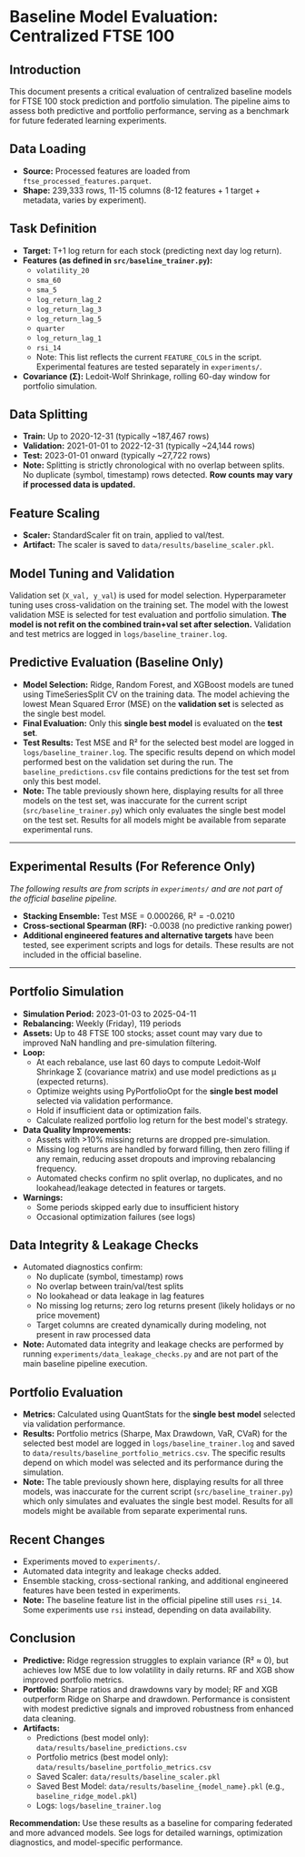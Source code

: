 # Baseline Model Evaluation: Centralized FTSE 100

## Introduction
This document presents a critical evaluation of centralized baseline models for FTSE 100 stock prediction and portfolio simulation. The pipeline aims to assess both predictive and portfolio performance, serving as a benchmark for future federated learning experiments.

## Data Loading
- **Source:** Processed features are loaded from `ftse_processed_features.parquet`.
- **Shape:** 239,333 rows, 11-15 columns (8-12 features + 1 target + metadata, varies by experiment).

## Task Definition
- **Target:** T+1 log return for each stock (predicting next day log return).
- **Features (as defined in `src/baseline_trainer.py`):**
  - `volatility_20`
  - `sma_60`
  - `sma_5`
  - `log_return_lag_2`
  - `log_return_lag_3`
  - `log_return_lag_5`
  - `quarter`
  - `log_return_lag_1`
  - `rsi_14`
  - Note: This list reflects the current `FEATURE_COLS` in the script. Experimental features are tested separately in `experiments/`.
- **Covariance (Σ):** Ledoit-Wolf Shrinkage, rolling 60-day window for portfolio simulation.

## Data Splitting
- **Train:** Up to 2020-12-31 (typically ~187,467 rows)
- **Validation:** 2021-01-01 to 2022-12-31 (typically ~24,144 rows)
- **Test:** 2023-01-01 onward (typically ~27,722 rows)
- **Note:** Splitting is strictly chronological with no overlap between splits. No duplicate (symbol, timestamp) rows detected. **Row counts may vary if processed data is updated.**

## Feature Scaling
- **Scaler:** StandardScaler fit on train, applied to val/test.
- **Artifact:** The scaler is saved to `data/results/baseline_scaler.pkl`.

## Model Tuning and Validation
Validation set (`X_val, y_val`) is used for model selection. Hyperparameter tuning uses cross-validation on the training set. The model with the lowest validation MSE is selected for test evaluation and portfolio simulation. **The model is not refit on the combined train+val set after selection.** Validation and test metrics are logged in `logs/baseline_trainer.log`.

## Predictive Evaluation (Baseline Only)
- **Model Selection:** Ridge, Random Forest, and XGBoost models are tuned using TimeSeriesSplit CV on the training data. The model achieving the lowest Mean Squared Error (MSE) on the **validation set** is selected as the single best model.
- **Final Evaluation:** Only this **single best model** is evaluated on the **test set**.
- **Test Results:** Test MSE and R² for the selected best model are logged in `logs/baseline_trainer.log`. The specific results depend on which model performed best on the validation set during the run. The `baseline_predictions.csv` file contains predictions for the test set from only this best model.
- **Note:** The table previously shown here, displaying results for all three models on the test set, was inaccurate for the current script (`src/baseline_trainer.py`) which only evaluates the single best model on the test set. Results for all models might be available from separate experimental runs.

---

## Experimental Results (For Reference Only)
_The following results are from scripts in `experiments/` and are not part of the official baseline pipeline._

- **Stacking Ensemble:** Test MSE = 0.000266, R² = -0.0210
- **Cross-sectional Spearman (RF):** -0.0038 (no predictive ranking power)
- **Additional engineered features and alternative targets** have been tested, see experiment scripts and logs for details. These results are not included in the official baseline.

---

## Portfolio Simulation
- **Simulation Period:** 2023-01-03 to 2025-04-11
- **Rebalancing:** Weekly (Friday), 119 periods
- **Assets:** Up to 48 FTSE 100 stocks; asset count may vary due to improved NaN handling and pre-simulation filtering.
- **Loop:**
  - At each rebalance, use last 60 days to compute Ledoit-Wolf Shrinkage Σ (covariance matrix) and use model predictions as μ (expected returns).
  - Optimize weights using PyPortfolioOpt for the **single best model** selected via validation performance.
  - Hold if insufficient data or optimization fails.
  - Calculate realized portfolio log return for the best model's strategy.
- **Data Quality Improvements:**
  - Assets with >10% missing returns are dropped pre-simulation.
  - Missing log returns are handled by forward filling, then zero filling if any remain, reducing asset dropouts and improving rebalancing frequency.
  - Automated checks confirm no split overlap, no duplicates, and no lookahead/leakage detected in features or targets.
- **Warnings:**
  - Some periods skipped early due to insufficient history
  - Occasional optimization failures (see logs)

## Data Integrity & Leakage Checks
- Automated diagnostics confirm:
  - No duplicate (symbol, timestamp) rows
  - No overlap between train/val/test splits
  - No lookahead or data leakage in lag features
  - No missing log returns; zero log returns present (likely holidays or no price movement)
  - Target columns are created dynamically during modeling, not present in raw processed data
- **Note:** Automated data integrity and leakage checks are performed by running `experiments/data_leakage_checks.py` and are not part of the main baseline pipeline execution.

## Portfolio Evaluation
- **Metrics:** Calculated using QuantStats for the **single best model** selected via validation performance.
- **Results:** Portfolio metrics (Sharpe, Max Drawdown, VaR, CVaR) for the selected best model are logged in `logs/baseline_trainer.log` and saved to `data/results/baseline_portfolio_metrics.csv`. The specific results depend on which model was selected and its performance during the simulation.
- **Note:** The table previously shown here, displaying results for all three models, was inaccurate for the current script (`src/baseline_trainer.py`) which only simulates and evaluates the single best model. Results for all models might be available from separate experimental runs.

## Recent Changes
- Experiments moved to `experiments/`.
- Automated data integrity and leakage checks added.
- Ensemble stacking, cross-sectional ranking, and additional engineered features have been tested in experiments.
- **Note:** The baseline feature list in the official pipeline still uses `rsi_14`. Some experiments use `rsi` instead, depending on data availability.

## Conclusion
- **Predictive:** Ridge regression struggles to explain variance (R² ≈ 0), but achieves low MSE due to low volatility in daily returns. RF and XGB show improved portfolio metrics.
- **Portfolio:** Sharpe ratios and drawdowns vary by model; RF and XGB outperform Ridge on Sharpe and drawdown. Performance is consistent with modest predictive signals and improved robustness from enhanced data cleaning.
- **Artifacts:**
  - Predictions (best model only): `data/results/baseline_predictions.csv`
  - Portfolio metrics (best model only): `data/results/baseline_portfolio_metrics.csv`
  - Saved Scaler: `data/results/baseline_scaler.pkl`
  - Saved Best Model: `data/results/baseline_{model_name}.pkl` (e.g., `baseline_ridge_model.pkl`)
  - Logs: `logs/baseline_trainer.log`

**Recommendation:** Use these results as a baseline for comparing federated and more advanced models. See logs for detailed warnings, optimization diagnostics, and model-specific performance.
